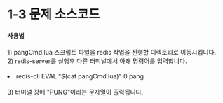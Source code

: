 # 1-3 문제 소스코드
<h4>사용법</h4>
1) pangCmd.lua 스크립트 파일을 redis 작업을 진행할 디렉토리로 이동시킵니다.<br>
2) redis-server를 실행후 다른 터미널에서 아래 명령어를 입력합니다.<br><br>
<li>redis-cli EVAL "$(cat pangCmd.lua)" 0 pang</li><br>
3) 터미널 창에 "PUNG"이라는 문자열이 출력됩니다.
